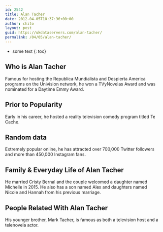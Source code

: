 ```yaml
---
id: 2542
title: Alan Tacher
date: 2012-04-05T18:37:36+00:00
author: chito
layout: post
guid: https://ukdataservers.com/alan-tacher/
permalink: /04/05/alan-tacher/
---
```


* some text
{: toc}


## Who is  Alan Tacher
                  
                  
                  
Famous for hosting the Republica Mundialista and Despierta America programs on the Univision network, he won a TVyNovelas Award and was nominated for a Daytime Emmy Award.
                  
                
                
                
## Prior to Popularity 
                  
                  
                  
Early in his career, he hosted a reality television comedy program titled Te Cache.
                  
                
                
                
## Random data 
                  
                  
                  
Extremely popular online, he has attracted over 700,000 Twitter followers and more than 450,000 Instagram fans.
                  
                
                
                
## Family & Everyday Life of Alan Tacher
                  
                  
                  
He married Cristy Bernal and the couple welcomed a daughter named Michelle in 2015. He also has a son named Alex and daughters named Nicole and Hannah from his previous marriage.
                  
                
                
                
## People Related With  Alan Tacher
                  
                  
                  
His younger brother, Mark Tacher, is famous as both a television host and a telenovela actor.
                  
                
              
            
          
          
          
    
    
  
